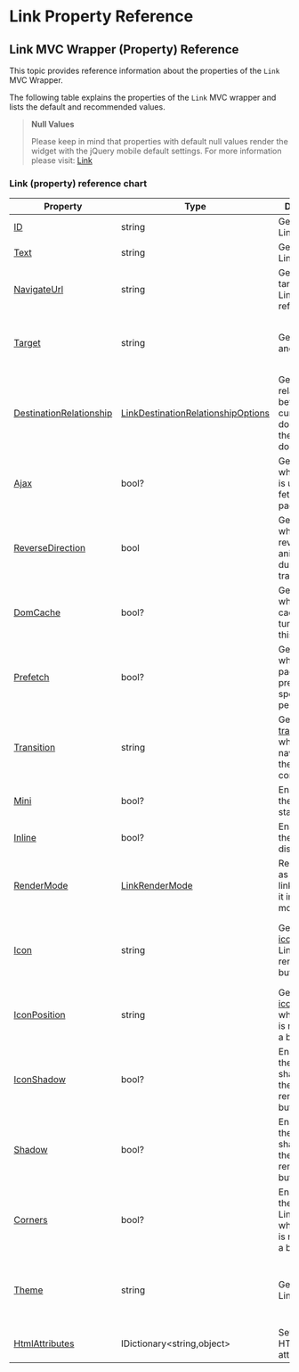 ﻿<!--
|metadata|
{
    "fileName": "link-property-reference",
    "controlName": "Link",
    "tags": ["API","MVC","Navigation"]
}
|metadata|
-->

# Link Property Reference

## Link MVC Wrapper (Property) Reference

This topic provides reference information about the properties of the `Link` MVC Wrapper.

The following table explains the properties of the `Link` MVC wrapper and lists the default and recommended values.

> **Null Values**
>
>Please keep in mind that properties with default null values render the widget with the jQuery mobile default settings. For more information please visit: [Link](http://jquerymobile.com/demos/1.1.1/docs/pages/#link-formats.html)


### Link (property) reference chart

Property | Type | Description | Values(Default Value)
---|---|---|---
[ID](Infragistics.Web.Mvc.Mobile~Infragistics.Web.Mvc.Mobile.LinkWrapper~ID.html) | string | Gets/Sets the Link ID. | “LinkID”
[Text](Infragistics.Web.Mvc.Mobile~Infragistics.Web.Mvc.Mobile.LinkWrapper~Text.html) | string | Gets/Sets the Link Text | “Link”
[NavigateUrl](Infragistics.Web.Mvc.Mobile~Infragistics.Web.Mvc.Mobile.LinkWrapper~NavigateUrl.html) | string | Gets/Sets the target that the Link control is referencing. | “http://www.infragistics.com”
[Target](Infragistics.Web.Mvc.Mobile~Infragistics.Web.Mvc.Mobile.LinkWrapper~Target.html) | string | Gets/Sets the anchor target. | “_blank” <br /> “_parent” <br /> “_self” <br /> “_top” <br /> “framename”
[DestinationRelationship](Infragistics.Web.Mvc.Mobile~Infragistics.Web.Mvc.Mobile.LinkWrapper~DestinationRelationship.html) | [LinkDestinationRelationshipOptions](Infragistics.Web.Mvc.Mobile~Infragistics.Web.Mvc.Mobile.LinkDestinationRelationshipOptions.html) | Gets/Sets the relationship between the current document and the referenced document. | LinkDestinationRelationshipOptions.Back LinkDestinationRelationshipOptions.Dialog LinkDestinationRelationshipOptions.External LinkDestinationRelationshipOptions.Popup
[Ajax](Infragistics.Web.Mvc.Mobile~Infragistics.Web.Mvc.Mobile.LinkWrapper~Ajax.html) | bool? | Gets/Sets whether AJAX is used to fetch this page. | null
[ReverseDirection](Infragistics.Web.Mvc.Mobile~Infragistics.Web.Mvc.Mobile.LinkWrapper~ReverseDirection.html) | bool | Gets/sets whether to reverse page animations during transition | false
[DomCache](Infragistics.Web.Mvc.Mobile~Infragistics.Web.Mvc.Mobile.LinkWrapper~DomCache.html) | bool? | Gets/sets whether DOM caching is turned on for this link | null
[Prefetch](Infragistics.Web.Mvc.Mobile~Infragistics.Web.Mvc.Mobile.LinkWrapper~Prefetch.html) | bool? | Gets/sets whether the page is prefetched to speed up performance | null
[Transition](Infragistics.Web.Mvc.Mobile~Infragistics.Web.Mvc.Mobile.LinkWrapper~Transition.html) | string | Gets/sets the [transition](http://jquerymobile.com/demos/1.0a4.1/docs/pages/docs-transitions.html) when navigating to the new content | “slide” <br /> “slideup” <br /> “slidedown” <br /> “pop” <br /> “fade” <br /> “flip”
[Mini](Infragistics.Web.Mvc.Mobile~Infragistics.Web.Mvc.Mobile.LinkWrapper~Mini.html) | bool? | Enable/Disable the Link size state. | null
[Inline](Infragistics.Web.Mvc.Mobile~Infragistics.Web.Mvc.Mobile.LinkWrapper~Inline.html) | bool? | Enable/Disable the Link inline display state. | null
[RenderMode](Infragistics.Web.Mvc.Mobile~Infragistics.Web.Mvc.Mobile.LinkWrapper~RenderMode.html) | [LinkRenderMode](Infragistics.Web.Mvc.Mobile~Infragistics.Web.Mvc.Mobile.LinkRenderMode.html) | Render the link as a button, link or render it in natvie mode. | LinkRenderMode.Button <br /> LinkRenderMode.Link <br /> LinkRenderMode.Native
[Icon](Infragistics.Web.Mvc.Mobile~Infragistics.Web.Mvc.Mobile.LinkWrapper~Icon.html) | string | Get/Set the [icon](http://api.jquerymobile.com/icons/) when the Link is rendered as a button. | “arrow-l” <br /> “delete” <br /> “plus” <br /> “minus” <br /> “check” <br /> “gear”
[IconPosition](Infragistics.Web.Mvc.Mobile~Infragistics.Web.Mvc.Mobile.LinkWrapper~IconPosition.html) | string | Get/Set the [icon](http://api.jquerymobile.com/icons/) position, when the Link is rendered as a button. | “right” <br /> “left” <br /> “top” <br /> “bottom”
[IconShadow](Infragistics.Web.Mvc.Mobile~Infragistics.Web.Mvc.Mobile.LinkWrapper~IconShadow.html) | bool? | Enable/Disable the icon shadow, when the Link is rendered as a button. | null
[Shadow](Infragistics.Web.Mvc.Mobile~Infragistics.Web.Mvc.Mobile.LinkWrapper~Shadow.html) | bool? | Enable/Disable the Link shadow, when the Link is rendered as a button. | null
[Corners](Infragistics.Web.Mvc.Mobile~Infragistics.Web.Mvc.Mobile.LinkWrapper~Corners.html) | bool? | Enable/Disable the rounded Link corners, when the Link is rendered as a button. | null
[Theme](Infragistics.Web.Mvc.Mobile~Infragistics.Web.Mvc.Mobile.LinkWrapper~Theme.html) | string | Get/Set the Link theme. | null <br /> “a” <br /> “b” <br /> “c” <br /> “d” <br /> “e”
[HtmlAttributes](Infragistics.Web.Mvc.Mobile~Infragistics.Web.Mvc.Mobile.LinkWrapper~HtmlAttributes.html) | IDictionary<string,object> | Set additional HTML attributes. | new Dictionary<string, object>() { {"disabled", "disabled"} }

 

 


